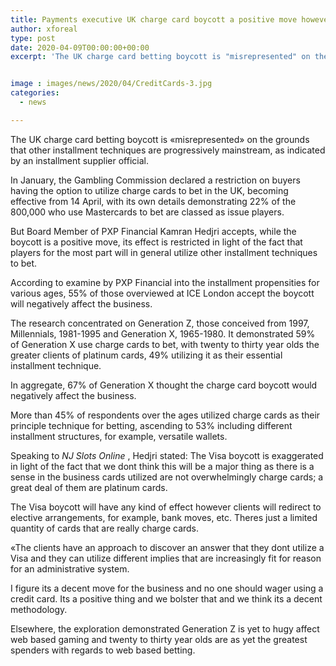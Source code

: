 ```yaml
---
title: Payments executive UK charge card boycott a positive move however exaggerated
author: xforeal 
type: post
date: 2020-04-09T00:00:00+00:00
excerpt: 'The UK charge card betting boycott is "misrepresented" on the grounds that other installment techniques are progressively mainstream, as indicated by an installment supplier executive '


image : images/news/2020/04/CreditCards-3.jpg
categories:
  - news

---
```

The UK charge card betting boycott is &#171;misrepresented&#187; on the grounds that other installment techniques are progressively mainstream, as indicated by an installment supplier official. 

In January, the Gambling Commission declared a restriction on buyers having the option to utilize charge cards to bet in the UK, becoming effective from 14 April, with its own details demonstrating 22&percnt; of the 800,000 who use Mastercards to bet are classed as issue players. 

But Board Member of PXP Financial Kamran Hedjri accepts, while the boycott is a positive move, its effect is restricted in light of the fact that players for the most part will in general utilize other installment techniques to bet. 

According to examine by PXP Financial into the installment propensities for various ages, 55&percnt; of those overviewed at ICE London accept the boycott will negatively affect the business. 

The research concentrated on Generation Z, those conceived from 1997, Millennials, 1981-1995 and Generation X, 1965-1980. It demonstrated 59&percnt; of Generation X use charge cards to bet, with twenty to thirty year olds the greater clients of platinum cards, 49&percnt; utilizing it as their essential installment technique. 

In aggregate, 67&percnt; of Generation X thought the charge card boycott would negatively affect the business. 

More than 45&percnt; of respondents over the ages utilized charge cards as their principle technique for betting, ascending to 53&percnt; including different installment structures, for example, versatile wallets. 

Speaking to _NJ Slots Online_ , Hedjri stated: The Visa boycott is exaggerated in light of the fact that we dont think this will be a major thing as there is a sense in the business cards utilized are not overwhelmingly charge cards; a great deal of them are platinum cards. 

The Visa boycott will have any kind of effect however clients will redirect to elective arrangements, for example, bank moves, etc. Theres just a limited quantity of cards that are really charge cards. 

&#171;The clients have an approach to discover an answer that they dont utilize a Visa and they can utilize different implies that are increasingly fit for reason for an administrative system. 

I figure its a decent move for the business and no one should wager using a credit card. Its a positive thing and we bolster that and we think its a decent methodology. 

Elsewhere, the exploration demonstrated Generation Z is yet to hugy affect web based gaming and twenty to thirty year olds are as yet the greatest spenders with regards to web based betting.